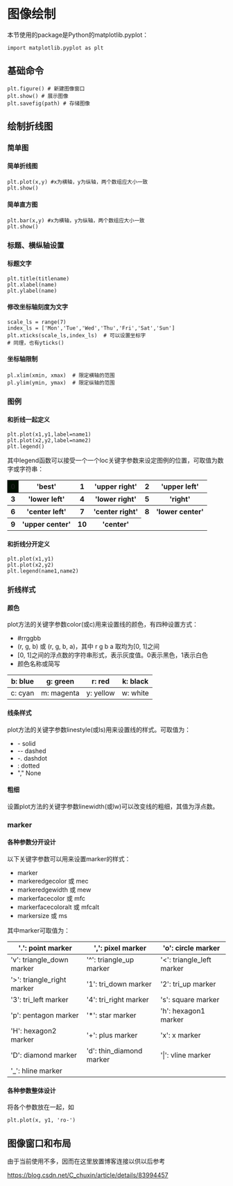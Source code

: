 # 图像绘制
本节使用的package是Python的matplotlib.pyplot：

    import matplotlib.pyplot as plt

## 基础命令

    plt.figure() # 新建图像窗口
    plt.show() # 展示图像
    plt.savefig(path) # 存储图像
    
## 绘制折线图
### 简单图
#### 简单折线图

    plt.plot(x,y) #x为横轴，y为纵轴，两个数组应大小一致
    plt.show()

#### 简单直方图
    
    plt.bar(x,y) #x为横轴，y为纵轴，两个数组应大小一致
    plt.show()
    
### 标题、横纵轴设置
#### 标题文字

    plt.title(titlename)
    plt.xlabel(name)
    plt.ylabel(name)

#### 修改坐标轴刻度为文字

    scale_ls = range(7)
    index_ls = ['Mon','Tue','Wed','Thu','Fri','Sat','Sun']
    plt.xticks(scale_ls,index_ls)  # 可以设置坐标字
    # 同理，也有yticks()
    
#### 坐标轴限制

    pl.xlim(xmin, xmax)  # 限定横轴的范围
    pl.ylim(ymin, ymax)  # 限定纵轴的范围
    
### 图例
#### 和折线一起定义

    plt.plot(x1,y1,label=name1)
    plt.plot(x2,y2,label=name2)
    plt.legend()
其中legend函数可以接受一个一个loc关键字参数来设定图例的位置，可取值为数字或字符串：

<table>
    <tr>
        <th bgcolor=#000F00> 0 </th>  <th> 'best' </th>
        <th> 1 </th>  <th> 'upper right' </th>
        <th> 2 </th>  <th> 'upper left' </th>
    </tr>
    <tr>
        <th> 3 </th>  <th> 'lower left'</th>
        <th> 4 </th>  <th> 'lower right'</th>
        <th> 5 </th>  <th> 'right' </th>
    </tr>
    <tr>
        <th> 6 </th>  <th> 'center left' </th>
        <th> 7 </th>  <th> 'center right' </th>
        <th> 8</th>  <th> 'lower center' </th>
    </tr>
    <tr>
        <th> 9 </th>  <th> 'upper center' </th>
        <th> 10 </th>  <th> 'center' </th>
    </tr>
</table>

#### 和折线分开定义

    plt.plot(x1,y1)
    plt.plot(x2,y2)
    plt.legend(name1,name2)
    
### 折线样式
#### 颜色
plot方法的关键字参数color(或c)用来设置线的颜色，有四种设置方式：

* \#rrggbb
* (r, g, b) 或 (r, g, b, a)，其中 r g b a 取均为[0, 1]之间
* [0, 1]之间的浮点数的字符串形式，表示灰度值。0表示黑色，1表示白色
* 颜色名称或简写

b: blue|g: green|r: red|k: black
-|-|-|-
c: cyan|m: magenta|y: yellow|w: white

#### 线条样式
plot方法的关键字参数linestyle(或ls)用来设置线的样式。可取值为：

* \-   solid
* --  dashed
* -.  dashdot
* :   dotted
* "," None

#### 粗细
设置plot方法的关键字参数linewidth(或lw)可以改变线的粗细，其值为浮点数。

### marker
#### 各种参数分开设计
以下关键字参数可以用来设置marker的样式：

* marker
* markeredgecolor 或 mec
* markeredgewidth 或 mew
* markerfacecolor 或 mfc
* markerfacecoloralt 或 mfcalt
* markersize 或 ms

其中marker可取值为：

'.': point marker | ',': pixel marker | 'o': circle marker 
-|-|-
'v': triangle_down marker | '^': triangle_up marker | '<': triangle_left marker
'>': triangle_right marker | '1': tri_down marker | '2': tri_up marker
'3': tri_left marker | '4': tri_right marker | 's': square marker
'p': pentagon marker | '*': star marker | 'h': hexagon1 marker
'H': hexagon2 marker | '+': plus marker | 'x': x marker
'D': diamond marker | 'd': thin_diamond marker | '\|': vline marker
'_': hline marker | 

#### 各种参数整体设计
将各个参数放在一起，如

    plt.plot(x, y1, 'ro-')
    
## 图像窗口和布局
由于当前使用不多，因而在这里放置博客连接以供以后参考

<https://blog.csdn.net/C_chuxin/article/details/83994457>
